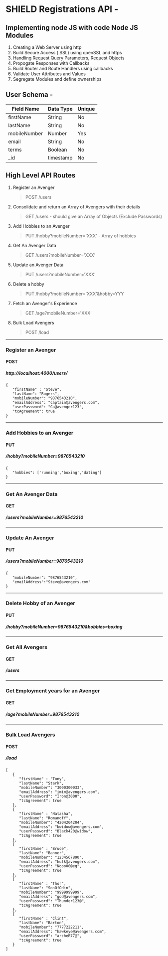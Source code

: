 # SHIELD Registrations API -

## Implementing node JS with code Node JS Modules

1. Creating a Web Server using http
2. Build Secure Access ( SSL) using openSSL and https
3. Handling Request Query Parameters, Request Objects
4. Propogate Responses with Callbacks
5. Build Router and Route Handlers using callbacks
6. Validate User Attributes and Values
7. Segregate Modules and define ownerships

## User Schema -

| Field Name   | Data Type | Unique |
| ------------ | --------- | ------ |
| firstName    | String    | No     |
| lastName     | String    | No     |
| mobileNumber | Number    | Yes    |
| email        | String    | No     |
| terms        | Boolean   | No     |
| _id          | timestamp | No     |


## High Level API Routes

1. Register an Avenger
   > POST /users
2. Consolidate and return an Array of Avengers with their details
   > GET /users - should give an Array of Objects (Exclude Passwords)
3. Add Hobbies to an Avenger
   > PUT /hobby?mobileNumber='XXX' - Array of hobbies
4. Get An Avenger Data
   > GET /users?mobileNumber='XXX'
5. Update an Avenger Data
   > PUT /users?mobileNumber='XXX'
6. Delete a hobby
   > PUT /hobby?mobileNumber='XXX'&hobby=YYY
7. Fetch an Avenger's Experience
   > GET /age?mobileNumber='XXX'
8. Bulk Load Avengers
   > POST /load

---------------------------------------------------------------------------

### Register an Avenger
#### POST 
##### http://localhost:4000/users/
```
{
   "firstName" : "Steve",
   "lastName": "Rogers",
   "mobileNumber": "9876543210",
   "emailAddress": "captain@avengers.com",
   "userPassword": "Ca@avenger123",
   "tcAgreement": true
}
```
---------------------------------------------------------------------------

### Add Hobbies to an Avenger
#### PUT 
##### /hobby?mobileNumber=9876543210

```
{
   "hobbies": ['running','boxing','dating']
}
```
---------------------------------------------------------------------------
### Get An Avenger Data
#### GET
##### /users?mobileNumber=9876543210


---------------------------------------------------------------------------
### Update An Avenger
#### PUT
##### /users?mobileNumber=9876543210

```
{
   "mobileNumber": "9876543210",
   "emailAddress":"Steve@avengers.com"
}
```
---------------------------------------------------------------------------
### Delete Hobby of an Avenger
#### PUT
##### /hobby?mobileNumber=9876543210&hobbies=boxing
---------------------------------------------------------------------------
### Get All Avengers
#### GET
##### /users
---------------------------------------------------------------------------
### Get Employment years for an Avenger
#### GET
##### /age?mobileNumber=9876543210
---------------------------------------------------------------------------
### Bulk Load Avengers
#### POST
##### /load
```
[
   {
      "firstName" : "Tony",
      "lastName": "Stark",
      "mobileNumber": "3000300033",
      "emailAddress": "imim@avengers.com",
      "userPassword": "Iron@3000",
      "tcAgreement": true
   },
   {
      "firstName" : "Natasha",
      "lastName": "Romanoff",
      "mobileNumber": "4204204204",
      "emailAddress": "bwidow@avengers.com",
      "userPassword": "Black420@widow",
      "tcAgreement": true
   },
   {
      "firstName" : "Bruce",
      "lastName": "Banner",
      "mobileNumber": "1234567890",
      "emailAddress": "hulk@avengers.com",
      "userPassword": "Nooo00@eg",
      "tcAgreement": true
   },
   {
      "firstName" : "Thor",
      "lastName": "SonOfOdin",
      "mobileNumber": "9999999999",
      "emailAddress": "god@avengers.com",
      "userPassword": "Thunder123@",
      "tcAgreement": true
   },
   {
      "firstName" : "Clint",
      "lastName": "Barton",
      "mobileNumber": "7777222211",
      "emailAddress": "hawkeye@avengers.com",
      "userPassword": "archeR77@",
      "tcAgreement": true
   }
]
```

